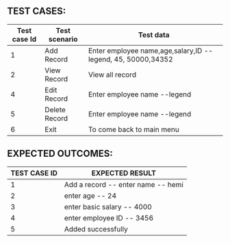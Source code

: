## TEST CASES:

| **Test case Id** | **Test scenario** | **Test data** |
| --- | --- | --- |
| 1 | Add Record | Enter employee name,age,salary,ID -- legend, 45, 50000,34352|
| 2 | View Record | View all record|
| 4 | Edit Record | Enter employee name --legend |
| 5 | Delete Record | Enter employee name --legend |
| 6 | Exit | To come back to main menu |

 

## EXPECTED OUTCOMES:

| **TEST CASE ID** | **EXPECTED RESULT** |
| --- | --- |
| 1 | Add a record -- enter name -- hemi |
| 2 | enter age -- 24|
| 3 | enter basic salary -- 4000 |
| 4 | enter employee ID -- 3456 |
| 5 | Added successfully |
